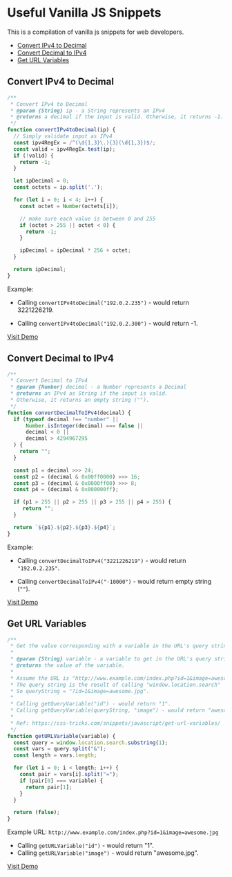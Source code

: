 # Useful Vanilla JS Snippets

This is a compilation of vanilla js snippets for web developers. 

  * [Convert IPv4 to Decimal](#convert-ipv4-to-decimal)
  * [Convert Decimal to IPv4](#convert-decimal-to-ipv4)
  * [Get URL Variables](#get-url-variables)

## Convert IPv4 to Decimal

```js
/**
 * Convert IPv4 to Decimal
 * @param {String} ip - a String represents an IPv4
 * @returns a decimal if the input is valid. Otherwise, it returns -1.
 */
function convertIPv4toDecimal(ip) {
  // Simply validate input as IPv4
  const ipv4RegEx = /^(\d{1,3}\.){3}(\d{1,3})$/;
  const valid = ipv4RegEx.test(ip);
  if (!valid) {
    return -1;
  }

  let ipDecimal = 0;
  const octets = ip.split('.');

  for (let i = 0; i < 4; i++) {
    const octet = Number(octets[i]);

    // make sure each value is between 0 and 255
    if (octet > 255 || octet < 0) {
      return -1;
    }

    ipDecimal = ipDecimal * 256 + octet;
  }

  return ipDecimal;
}
```

Example: 

  * Calling ```convertIPv4toDecimal("192.0.2.235")``` - would return 3221226219.

  * Calling ```convertIPv4toDecimal("192.0.2.300")``` - would return -1.

[Visit Demo](https://jscenter.github.io/vanilla-js-snippets/demo/ipv4-decimal-conversion/)

## Convert Decimal to IPv4

```js
/**
 * Convert Decimal to IPv4
 * @param {Number} decimal - a Number represents a Decimal
 * @returns an IPv4 as String if the input is valid. 
 * Otherwise, it returns an empty string ("").
 */
function convertDecimalToIPv4(decimal) {
  if (typeof decimal !== "number" || 
      Number.isInteger(decimal) === false ||
      decimal < 0 || 
      decimal > 4294967295
  ) {
    return "";
  }

  const p1 = decimal >>> 24;
  const p2 = (decimal & 0x00ff0000) >>> 16;
  const p3 = (decimal & 0x0000ff00) >>> 8;
  const p4 = (decimal & 0x000000ff);

  if (p1 > 255 || p2 > 255 || p3 > 255 || p4 > 255) {
     return "";
  }

  return `${p1}.${p2}.${p3}.${p4}`;
}
```

Example: 

  * Calling ```convertDecimalToIPv4("3221226219")``` - would return ```"192.0.2.235"```.

  * Calling ```convertDecimalToIPv4("-10000")``` - would return empty string (```""```).

[Visit Demo](https://jscenter.github.io/vanilla-js-snippets/demo/ipv4-decimal-conversion/)

## Get URL Variables

```js
/**
 * Get the value corresponding with a variable in the URL's query string.
 * 
 * @param {String} variable - a variable to get in the URL's query string.
 * @returns the value of the variable.
 * 
 * Assume the URL is "http://www.example.com/index.php?id=1&image=awesome.jpg".
 * The query string is the result of calling "window.location.search"
 * So queryString = "?id=1&image=awesome.jpg".
 * 
 * Calling getQueryVariable("id") - would return "1".
 * Calling getQueryVariable(queryString, "image") - would return "awesome.jpg".
 * 
 * Ref: https://css-tricks.com/snippets/javascript/get-url-variables/
 */
function getURLVariable(variable) {
  const query = window.location.search.substring(1);
  const vars = query.split("&");
  const length = vars.length;

  for (let i = 0; i < length; i++) {
    const pair = vars[i].split("=");
    if (pair[0] === variable) { 
      return pair[1]; 
    }
  }

  return (false);
}
```

Example URL: ```http://www.example.com/index.php?id=1&image=awesome.jpg```

  * Calling ```getURLVariable("id")``` - would return "1".
  * Calling ```getURLVariable("image")``` - would return "awesome.jpg".

[Visit Demo](https://jscenter.github.io/vanilla-js-snippets/demo/get-url-variables/)